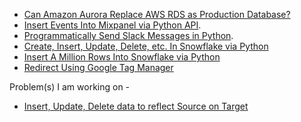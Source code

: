 * [Can Amazon Aurora Replace AWS RDS as Production Database?](https://cdevairakkam7.github.io/notes/RDS.html)
* [Insert Events Into Mixpanel via Python API](https://cdevairakkam7.github.io/notes/Mixpanel_Insert_Event.html).
* [Programmatically Send Slack Messages in Python](https://cdevairakkam7.github.io/notes/Send_slack_message.html).
* [Create, Insert, Update, Delete, etc. In Snowflake via Python](https://cdevairakkam7.github.io/notes/Snowflake.html)
* [Insert A Million Rows Into Snowflake via Python](https://cdevairakkam7.github.io/notes/Insert_100.html)
* [Redirect Using Google Tag Manager](https://cdevairakkam7.github.io/notes/Redirect_using_gtm.html)


Problem(s) I am working on - 
* [Insert, Update, Delete data to reflect Source on Target]()
